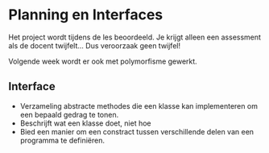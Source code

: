 # Planning en Interfaces
Het project wordt tijdens de les beoordeeld. Je krijgt alleen een assessment als de docent twijfelt... Dus veroorzaak geen twijfel!

Volgende week wordt er ook met polymorfisme gewerkt.

## Interface
- Verzameling abstracte methodes die een klasse kan implementeren om een bepaald gedrag te tonen.
- Beschrijft wat een klasse doet, niet hoe
- Bied een manier om een constract tussen verschillende delen van een programma te definiëren.
